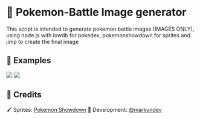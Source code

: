 # 📎 Pokemon-Battle Image generator  
This script is intended to generate pokemon battle images (IMAGES ONLY), using node.js with lowdb for pokedex, pokemonshowdown for sprites and jimp to create the final image
## 📸 Examples

<img src="https://github.com/markyndev/pokemon-battleimage-gen/blob/master/examples/example1.png?raw=true">
<img src="https://github.com/markyndev/pokemon-battleimage-gen/blob/master/examples/example2.png?raw=true">

## 📖 Credits

🖌 Sprites: [Pokemon Showdown](https://pokemonshowdown.com)
📝 Development: [@markyndev](https://twitter.com/markyndev)

